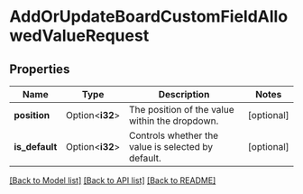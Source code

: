 # AddOrUpdateBoardCustomFieldAllowedValueRequest

## Properties

Name | Type | Description | Notes
------------ | ------------- | ------------- | -------------
**position** | Option<**i32**> | The position of the value within the dropdown. | [optional]
**is_default** | Option<**i32**> | Controls whether the value is selected by default. | [optional]

[[Back to Model list]](../README.md#documentation-for-models) [[Back to API list]](../README.md#documentation-for-api-endpoints) [[Back to README]](../README.md)


